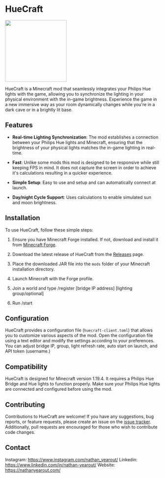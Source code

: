 # HueCraft

<img src="https://nathanyearout.com/images/projects/project-4.jpg" width="200">

HueCraft is a Minecraft mod that seamlessly integrates your Philips Hue lights with the game, allowing you to synchronize the lighting in your physical environment with the in-game brightness. Experience the game in a new immersive way as your room dynamically changes while you're in a dark cave or in a brightly lit base.

## Features

- **Real-time Lighting Synchronization**: The mod establishes a connection between your Philips Hue lights and Minecraft, ensuring that the brightness of your physical lights matches the in-game lighting in real-time.

- **Fast**: Unlike some mods this mod is designed to be responsive while still keeping FPS in mind. It does not capture the screen in order to achieve it's calculations resulting in a quicker experience.
  
- **Simple Setup**: Easy to use and setup and can automatically connect at launch.

- **Day/night Cycle Support**: Uses calculations to enable simulated sun and moon brightness.

## Installation

To use HueCraft, follow these simple steps:

1. Ensure you have Minecraft Forge installed. If not, download and install it from [Minecraft Forge](https://files.minecraftforge.net/).

2. Download the latest release of HueCraft from the [Releases](https://github.com/NathanYearout/HueCraft/releases) page.

3. Place the downloaded JAR file into the `mods` folder of your Minecraft installation directory.

4. Launch Minecraft with the Forge profile.

5. Join a world and type /register [bridge IP address] [lighting group/optional]

6. Run /start

## Configuration

HueCraft provides a configuration file (`huecraft-client.toml`) that allows you to customize various aspects of the mod. Open the configuration file using a text editor and modify the settings according to your preferences. You can adjust bridge IP, group, light refresh rate, auto start on launch, and API token (username.)

## Compatibility

HueCraft is designed for Minecraft version 1.19.4. It requires a Philips Hue Bridge and Hue lights to function properly. Make sure your Philips Hue lights are connected and configured before using the mod.

## Contributing

Contributions to HueCraft are welcome! If you have any suggestions, bug reports, or feature requests, please create an issue on the [issue tracker](https://github.com/NathanYearout/HueCraft/issues). Additionally, pull requests are encouraged for those who wish to contribute code changes.

## Contact

Instagram: https://www.instagram.com/nathan_yearout/
Linkedin: https://www.linkedin.com/in/nathan-yearout/
Website: https://nathanyearout.com/
